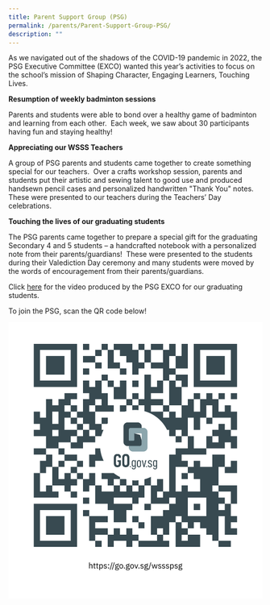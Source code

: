 ```yaml
---
title: Parent Support Group (PSG)
permalink: /parents/Parent-Support-Group-PSG/
description: ""
---
```

As we navigated out of the shadows of the COVID-19 pandemic in 2022, the PSG Executive Committee (EXCO) wanted this year’s activities to focus on the school’s mission of Shaping Character, Engaging Learners, Touching Lives.

**Resumption of weekly badminton sessions**   

Parents and students were able to bond over a healthy game of badminton and learning from each other.  Each week, we saw about 30 participants having fun and staying healthy!


**Appreciating our WSSS Teachers**

A group of PSG parents and students came together to create something special for our teachers.  Over a crafts workshop session, parents and students put their artistic and sewing talent to good use and produced handsewn pencil cases and personalized handwritten "Thank You" notes.  These were presented to our teachers during the Teachers’ Day celebrations.  

**Touching the lives of our graduating students**

The PSG parents came together to prepare a special gift for the graduating Secondary 4 and 5 students – a handcrafted notebook with a personalized note from their parents/guardians!  These were presented to the students during their Valediction Day ceremony and many students were moved by the words of encouragement from their parents/guardians.

Click [here](https://youtu.be/usmTjYPwSIY) for the video produced by the PSG EXCO for our graduating students. 

To join the PSG, scan the QR code below!

![](/images/Parents/Parent%20Support%20Group/wssspsg1.png)